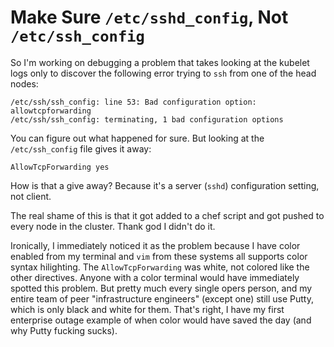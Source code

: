 # Make Sure `/etc/sshd_config`, Not `/etc/ssh_config`

So I'm working on debugging a problem that takes looking at the
kubelet logs only to discover the following error trying to `ssh` from
one of the head nodes:

    /etc/ssh/ssh_config: line 53: Bad configuration option: allowtcpforwarding
    /etc/ssh/ssh_config: terminating, 1 bad configuration options

You can figure out what happened for sure. But looking at the
`/etc/ssh_config` file gives it away:

    AllowTcpForwarding yes

How is that a give away? Because it's a server (`sshd`)
configuration setting, not client.

The real shame of this is that it got added to a chef script and got
pushed to every node in the cluster. Thank god I didn't do it.

Ironically, I immediately noticed it as the problem because I have color
enabled from my terminal and `vim` from these systems all supports color
syntax hilighting. The `AllowTcpForwarding` was white, not colored like
the other directives. Anyone with a color terminal would have
immediately spotted this problem. But pretty much every single opers
person, and my entire team of peer "infrastructure engineers" (except
one) still use Putty, which is only black and white for them. That's
right, I have my first enterprise outage example of when color would
have saved the day (and why Putty fucking sucks).
